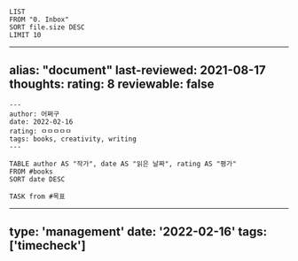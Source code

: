 ```dataview
LIST
FROM "0. Inbox"
SORT file.size DESC
LIMIT 10
```

---
alias: "document"
last-reviewed: 2021-08-17
thoughts:
  rating: 8
  reviewable: false
---
```
---
author: 어쩌구
date: 2022-02-16
rating: ㅁㅁㅁㅁㅁ
tags: books, creativity, writing
---
```


```dataview
TABLE author AS "작가", date AS "읽은 날짜", rating AS "평가"
FROM #books 
SORT date DESC
```

```dataview
TASK from #목표 
```

---
type: 'management'
date: '2022-02-16'
tags: ['timecheck']
---